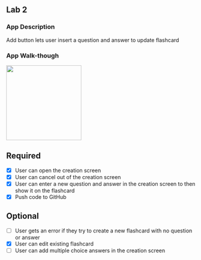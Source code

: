 ## Lab 2

### App Description
Add button lets user insert a question and answer to update flashcard

### App Walk-though


<img src=https://i.imgur.com/C6bFmlp.gif width=200><br>


## Required
- [X] User can open the creation screen
- [X] User can cancel out of the creation screen
- [X] User can enter a new question and answer in the creation screen to then show it on the flashcard
- [X] Push code to GitHub
## Optional
- [ ] User gets an error if they try to create a new flashcard with no question or answer
- [X] User can edit existing flashcard
- [ ] User can add multiple choice answers in the creation screen
